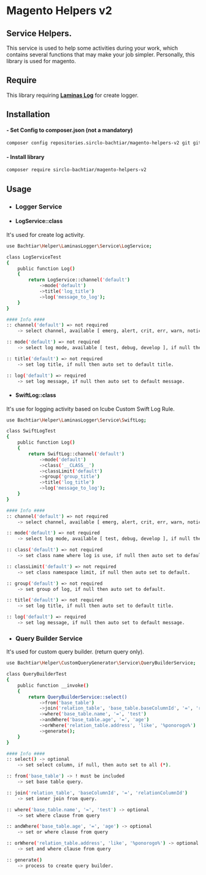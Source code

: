 # Magento Helpers v2

## Service Helpers.
This service is used to help some activities during your work, which contains several functions that may make your job simpler.
Personally, this library is used for magento.

## Require
This library requiring **[Laminas Log](https://github.com/laminas/laminas-log)** for create logger.
## Installation

#### - Set Config to composer.json (not a mandatory)
```bash
composer config repositories.sirclo-bachtiar/magento-helpers-v2 git git@github.com:sirclo-bachtiar/magento-helpers-v2.git
```

#### - Install library
```bash
composer require sirclo-bachtiar/magento-helpers-v2
```

## Usage
- ### Logger Service

- #### LogService::class
It's used for create log activity.
```bash
use Bachtiar\Helper\LaminasLogger\Service\LogService;

class LogServiceTest
{
    public function Log()
    {
        return LogService::channel('default')
            ->mode('default')
            ->title('log_title')
            ->log('message_to_log');
    }
}

#### Info ####
:: channel('default') => not required
    -> select channel, available [ emerg, alert, crit, err, warn, notice, info ], if null then auto set to default.

:: mode('default') => not required
    -> select log mode, available [ test, debug, develop ], if null then auto set to default.

:: title('default') => not required
    -> set log title, if null then auto set to default title.

:: log('default') => required
    -> set log message, if null then auto set to default message.

```

- #### SwiftLog::class
It's use for logging activity based on Icube Custom Swift Log Rule.
``` bash
use Bachtiar\Helper\LaminasLogger\Service\SwiftLog;

class SwiftLogTest
{
    public function Log()
    {
        return SwiftLog::channel('default')
            ->mode('default')
            ->class('__CLASS__')
            ->classLimit('default')
            ->group('group_title')
            ->title('log_title')
            ->log('message_to_log');
    }
}

#### Info ####
:: channel('default') => not required
    -> select channel, available [ emerg, alert, crit, err, warn, notice, info ], if null then auto set to default.

:: mode('default') => not required
    -> select log mode, available [ test, debug, develop ], if null then auto set to default.

:: class('default') => not required
    -> set class name where log is use, if null then auto set to default.

:: classLimit('default') => not required
    -> set class namespace limit, if null then auto set to default.

:: group('default') => not required
    -> set group of log, if null then auto set to default.

:: title('default') => not required
    -> set log title, if null then auto set to default title.

:: log('default') => required
    -> set log message, if null then auto set to default message.
```

- ### Query Builder Service
It's used for custom query builder. (return query only).
```bash
use Bachtiar\Helper\CustomQueryGenerator\Service\QueryBuilderService;

class QueryBuilderTest
{
    public function __invoke()
    {
        return QueryBuilderService::select()
            ->from('base_table')
            ->join('relation_table', 'base_table.baseColumnId', '=', 'relation_table.relationColumnId')
            ->where('base_table.name', '=', 'test')
            ->andWhere('base_table.age', '=', 'age')
            ->orWhere('relation_table.address', 'like', '%ponorogo%')
            ->generate();
    }
}

#### Info ####
:: select() -> optional
    -> set select column, if null, then auto set to all (*).

:: from('base_table') -> ! must be included
    -> set base table query.

:: join('relation_table', 'baseColumnId', '=', 'relationColumnId')
    -> set inner join from query.

:: where('base_table.name', '=', 'test') -> optional
    -> set where clause from query

:: andWhere('base_table.age', '=', 'age') -> optional
    -> set or where clause from query

:: orWhere('relation_table.address', 'like', '%ponorogo%') -> optional
    -> set and where clause from query

:: generate()
    -> process to create query builder.
```

